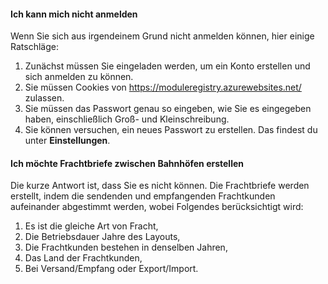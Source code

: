 ﻿#### Ich kann mich nicht anmelden
Wenn Sie sich aus irgendeinem Grund nicht anmelden können, hier einige Ratschläge:
1. Zunächst müssen Sie eingeladen werden, um ein Konto erstellen und sich anmelden zu können.
2. Sie müssen Cookies von https://moduleregistry.azurewebsites.net/ zulassen.
3. Sie müssen das Passwort genau so eingeben, wie Sie es eingegeben haben, einschließlich Groß- und Kleinschreibung.
4. Sie können versuchen, ein neues Passwort zu erstellen. Das findest du unter **Einstellungen**.

#### Ich möchte Frachtbriefe zwischen Bahnhöfen erstellen
Die kurze Antwort ist, dass Sie es nicht können.
Die Frachtbriefe werden erstellt, indem die sendenden und empfangenden Frachtkunden aufeinander abgestimmt werden, wobei Folgendes berücksichtigt wird:
1) Es ist die gleiche Art von Fracht,
2) Die Betriebsdauer Jahre des Layouts,
3) Die Frachtkunden bestehen in denselben Jahren,
4) Das Land der Frachtkunden,
5) Bei Versand/Empfang oder Export/Import.

